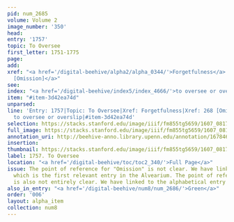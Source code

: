 ```yaml
---
pid: num_2685
volume: Volume 2
image_number: '350'
head:
entry: '1757'
topic: To Oversee
first_letter: 1751-1775
page:
add:
xref: "<a href='/digital-beehive/alpha2/alpha_0344/'>Forgetfulness</a>|<a href='/digital-beehive/num2/num_0300/'>268
  [Omission]</a>"
see:
index: "<a href='/digital-beehive/index5/index_4666/'>to oversee or overslip</a>"
item: "#item-3d42ea74d"
unparsed:
line: 'Entry: 1757|Topic: To Oversee|Xref: Forgetfulness|Xref: 268 [Omission]|Index:
  to oversee or overslip|#item-3d42ea74d'
selection: https://stacks.stanford.edu/image/iiif/fm855tg5659/1607_0817/952,3916,2451,308/full/0/default.jpg
full_image: https://stacks.stanford.edu/image/iiif/fm855tg5659/1607_0817/full/full/0/default.jpg
annotation_uri: http://beehive-anno.library.upenn.edu/annotation/1678467114186
insertion:
thumbnail: https://stacks.stanford.edu/image/iiif/fm855tg5659/1607_0817/952,3916,600,180/250,/0/default.jpg
label: 1757. To Oversee
location: "<a href='/digital-beehive/toc/toc2_340/'>Full Page</a>"
issue: The point of reference for "Omission" is not clear. We have linked to 268 [Omission],
  which is the first relevant entry in the Alvearium. The point of reference for "Forgetful"
  is also not entirely clear. We have linked to the alphabetical entry for "Forgetfulness."
also_in_entry: "<a href='/digital-beehive/num8/num_2686/'>Green</a>"
order: '006'
layout: alpha_item
collection: num8
---
```

